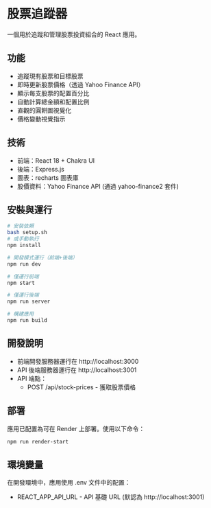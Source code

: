 # 股票追蹤器

一個用於追蹤和管理股票投資組合的 React 應用。

## 功能

- 追蹤現有股票和目標股票
- 即時更新股票價格（透過 Yahoo Finance API）
- 顯示每支股票的配置百分比
- 自動計算總金額和配置比例
- 直觀的圓餅圖視覺化
- 價格變動視覺指示

## 技術

- 前端：React 18 + Chakra UI
- 後端：Express.js
- 圖表：recharts 圖表庫
- 股價資料：Yahoo Finance API (通過 yahoo-finance2 套件)

## 安裝與運行

```bash
# 安裝依賴
bash setup.sh
# 或手動執行
npm install

# 開發模式運行（前端+後端）
npm run dev

# 僅運行前端
npm start

# 僅運行後端
npm run server

# 構建應用
npm run build
```

## 開發說明

- 前端開發服務器運行在 http://localhost:3000
- API 後端服務器運行在 http://localhost:3001
- API 端點：
  - POST /api/stock-prices - 獲取股票價格

## 部署

應用已配置為可在 Render 上部署。使用以下命令：

```bash
npm run render-start
```

## 環境變量

在開發環境中，應用使用 .env 文件中的配置：

- REACT_APP_API_URL - API 基礎 URL (默認為 http://localhost:3001)